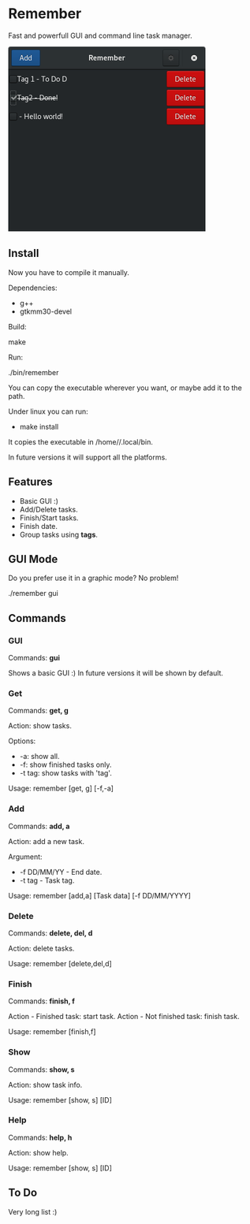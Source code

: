# Remember

Fast and powerfull GUI and command line task manager.

![Remember](/screenshot/remember.png)

## Install

Now you have to compile it manually.

Dependencies:
- g++
- gtkmm30-devel

Build:

make

Run:

./bin/remember

You can copy the executable wherever you want, or maybe add it to the path.

Under linux you can run:
- make install

It copies the executable in /home/<user>/.local/bin.

In future versions it will support all the platforms.

## Features

- Basic GUI :)
- Add/Delete tasks.
- Finish/Start tasks.
- Finish date.
- Group tasks using **tags**.

## GUI Mode

Do you prefer use it in a graphic mode? No problem!

./remember gui

## Commands

### GUI

Commands: **gui**

Shows a basic GUI :)
In future versions it will be shown by default.

### Get

Commands: **get, g**

Action: show tasks.

Options:
- -a: show all.
- -f: show finished tasks only.
- -t tag: show tasks with 'tag'.

Usage: remember [get, g] [-f,-a]

### Add
Commands: **add, a**

Action: add a new task.

Argument:
- -f DD/MM/YY - End date.
- -t tag      - Task tag.

Usage: remember [add,a] [Task data] [-f DD/MM/YYYY]

### Delete
Commands: **delete, del, d**

Action: delete tasks.

Usage: remember [delete,del,d] <ID1 ID2...>

### Finish
Commands: **finish, f**

Action - Finished task: start task.
Action - Not finished task: finish task.

Usage: remember [finish,f] <ID1 ID2...>

### Show
Commands: **show, s**

Action: show task info.

Usage: remember [show, s] [ID]

### Help

Commands: **help, h**

Action: show help.

Usage: remember [show, s] [ID]

## To Do

Very long list :)
